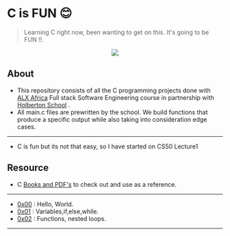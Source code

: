 

# C is FUN 😊

>Learning C right now, been wanting to get on this. It's going to be FUN !!.

<p align="center">
  <img src="https://media.giphy.com/media/26FPvAGaOuBgO92Vi/giphy.gif" />
</p>

## About

- This repository consists of all the C programming projects done with [ALX Africa](https://www.alxafrica.com/) Full stack Software Engineering course in partnership with [Holberton School](https://www.holbertonschool.com/) .
- All main.c files are prewritten by the school. We build functions that produce a specific output while also taking into consideration edge cases.

---

- C is fun but its not that easy, so I have started on CS50 Lecture1 

## Resource

- C [Books and PDF's](./references) to check out and use as a reference.

---

- [0x00](./0x00-hello_world) : Hello, World.
- [0x01](./0x01-variables_if_else_while) : Variables,if,else,while.
- [0x02](./0x02-functions_nested_loops) : Functions, nested loops.
---
